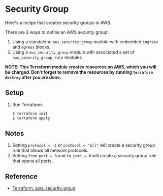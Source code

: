 # Security Group

Here's a recipe that creates security groups in AWS. 

There are 2 ways to define an AWS security group:

1. Using a standalone `aws_security_group` module with embedded `ingress` and `egress` blocks.
1. Using a `aws_security_group` module with associated a set of `aws_security_group_rule` modules

**NOTE: This Terraform module creates resources on AWS, which you will be charged. Don't forget to remove the resources by running `terraform destroy` after you are done.**

## Setup
   
1. Run Terraform.

   ```bash
   $ terraform init
   $ terraform apply
   ```

## Notes

1. Setting `protocol = -1` or `protocol = "all"` will create a security group rule that allows all network protocols.
1. Setting `from_port = 0` and `to_port = 0` will create a security group rule that opens all ports.

## Reference

* [Terraform: aws_security_group](https://registry.terraform.io/providers/hashicorp/aws/latest/docs/resources/security_group)
